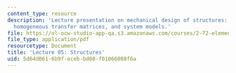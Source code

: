 ```yaml
---
content_type: resource
description: 'Lecture presentation on mechanical design of structures: architectures,
  homogeneous transfer matrices, and system models.'
file: https://ol-ocw-studio-app-qa.s3.amazonaws.com/courses/2-72-elements-of-mechanical-design-spring-2009/5d64d0616b9fecebbd60f01066008f6a_MIT2_72s09_lec05.pdf
file_type: application/pdf
resourcetype: Document
title: 'Lecture 05: Structures'
uid: 5d64d061-6b9f-eceb-bd60-f01066008f6a
---
```

